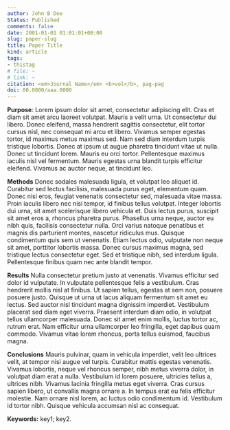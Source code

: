 ```yaml
---
author: John B Doe
Status: Published
comments: false
date: 2001-01-01 01:01:01+00:00
slug: paper-slug
title: Paper Title
kind: article
tags:
- thistag
# file: ~
# link: ~
citation: <em>Journal Name</em> <b>vol</b>, pag-pag
doi: 00.0000/aaa.0000
---
```


**Purpose**: Lorem ipsum dolor sit amet, consectetur adipiscing elit. Cras et diam sit amet arcu laoreet volutpat. Mauris a velit urna. Ut consectetur dui libero. Donec eleifend, massa hendrerit sagittis consectetur, elit tortor cursus nisl, nec consequat mi arcu et libero. Vivamus semper egestas tortor, id maximus metus maximus sed. Nam sed diam interdum turpis tristique lobortis. Donec at ipsum ut augue pharetra tincidunt vitae ut nulla. Donec ut tincidunt lorem. Mauris eu orci tortor. Pellentesque maximus iaculis nisl vel fermentum. Mauris egestas urna blandit turpis efficitur eleifend. Vivamus ac auctor neque, at tincidunt leo.

**Methods** Donec sodales malesuada ligula, et volutpat leo aliquet id. Curabitur sed lectus facilisis, malesuada purus eget, elementum quam. Donec nisi eros, feugiat venenatis consectetur sed, malesuada vitae massa. Proin iaculis libero nec nisi tempor, id finibus tellus volutpat. Integer lobortis dui urna, sit amet scelerisque libero vehicula et. Duis lectus purus, suscipit sit amet eros a, rhoncus pharetra purus. Phasellus urna neque, auctor eu nibh quis, facilisis consectetur nulla. Orci varius natoque penatibus et magnis dis parturient montes, nascetur ridiculus mus. Quisque condimentum quis sem ut venenatis. Etiam lectus odio, vulputate non neque sit amet, porttitor lobortis massa. Donec cursus maximus magna, sed tristique lectus consectetur eget. Sed et tristique nibh, sed interdum ligula. Pellentesque finibus quam nec ante blandit tempor.

**Results** Nulla consectetur pretium justo at venenatis. Vivamus efficitur sed dolor id vulputate. In vulputate pellentesque felis a vestibulum. Cras hendrerit mollis nisl at finibus. Ut sapien tellus, egestas at sem non, posuere posuere justo. Quisque ut urna ut lacus aliquam fermentum sit amet eu lectus. Sed auctor nisl tincidunt magna dignissim imperdiet. Vestibulum placerat sed diam eget viverra. Praesent interdum diam odio, in volutpat tellus ullamcorper malesuada. Donec sit amet enim mollis, luctus tortor ac, rutrum erat. Nam efficitur urna ullamcorper leo fringilla, eget dapibus quam commodo. Vivamus vitae lorem rhoncus, porta tellus euismod, faucibus magna.

**Conclusions** Mauris pulvinar, quam in vehicula imperdiet, velit leo ultrices velit, at tempor nisi augue vel turpis. Curabitur mattis egestas venenatis. Vivamus lobortis, neque vel rhoncus semper, nibh metus viverra dolor, in volutpat diam erat a nulla. Vestibulum id lorem posuere, ultricies tellus a, ultrices nibh. Vivamus lacinia fringilla metus eget viverra. Cras cursus sapien libero, ut convallis magna ornare a. In tempus erat eu felis efficitur molestie. Nam ornare nisl lorem, ac luctus odio condimentum id. Vestibulum id tortor nibh. Quisque vehicula accumsan nisl ac consequat.

**Keywords:** key1; key2.
